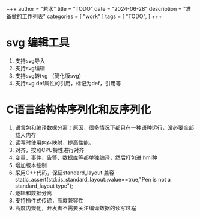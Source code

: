 ﻿+++
author = "若水"
title = "TODO"
date = "2024-06-28"
description = "准备做的工作列表"
categories = [
    "work"
]
tags = [
    "TODO",
]
+++

# svg 编辑工具
1. 支持svg导入
2. 支持svg编辑
3. 支持svg转tvg （简化版svg)
4. 支持svg def属性的引用，标记为def，引用等
# C语言结构体序列化和反序列化
1. 语言包和编译数据分离：原因，很多情况下都只在一种语种运行，没必要全部载入内存
2. 读写时使用内存映射，提高性能。
3. 对齐，按照CPU特性进行对齐
4. 变量、事件、告警、数据库等都单独编译，然后打包进 hmi种
5. 增加版本控制
6. 采用C++代码，保证standard_layout 兼容 static_assert(std::is_standard_layout<Pen >::value==true,"Pen is not a standard_layout type");
7. 逻辑和数据分离
8. 支持插件式传递，高度兼容性
9. 高度内聚化，开发者不需要关注编译数据的读写过程
